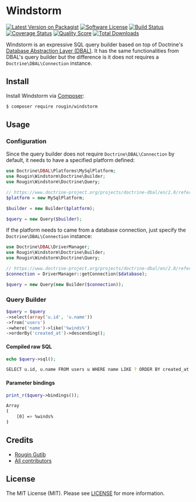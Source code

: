 # Windstorm

[![Latest Version on Packagist][ico-version]][link-packagist]
[![Software License][ico-license]][link-license]
[![Build Status][ico-travis]][link-travis]
[![Coverage Status][ico-scrutinizer]][link-scrutinizer]
[![Quality Score][ico-code-quality]][link-code-quality]
[![Total Downloads][ico-downloads]][link-downloads]

Windstorm is an expressive SQL query builder based on top of Doctrine's [Database Abstraction Layer (DBAL)](https://www.doctrine-project.org/projects/dbal.html). It has the same functionalities from DBAL's query builder but the difference is it does not requires a `Doctrine\DBAL\Connection` instance.

## Install

Install Windstorm via [Composer](https://getcomposer.org):

``` bash
$ composer require rougin/windstorm
```

## Usage

### Configuration

Since the query builder does not require `Doctrine\DBAL\Connection` by default, it needs to have a specified platform defined:

``` php
use Doctrine\DBAL\Platforms\MySqlPlatform;
use Rougin\Windstorm\Doctrine\Builder;
use Rougin\Windstorm\Doctrine\Query;

// https://www.doctrine-project.org/projects/doctrine-dbal/en/2.8/reference/platforms.html
$platform = new MySqlPlatform;

$builder = new Builder($platform);

$query = new Query($builder);
```

If the platform needs to came from a database connection, just specify the `Doctrine\DBAL\Connection` instance:

``` php
use Doctrine\DBAL\DriverManager;
use Rougin\Windstorm\Doctrine\Builder;
use Rougin\Windstorm\Doctrine\Query;

// https://www.doctrine-project.org/projects/doctrine-dbal/en/2.8/reference/configuration.html#configuration
$connection = DriverManager::getConnection($database);

$query = new Query(new Builder($connection));
```

### Query Builder

``` php
$query = $query
->select(array('u.id', 'u.name'))
->from('users')
->where('name')->like('%winds%')
->orderBy('created_at')->descending();
```

#### Compiled raw SQL

``` php
echo $query->sql();
```

``` bash
SELECT u.id, u.name FROM users u WHERE name LIKE ? ORDER BY created_at DESC
```

#### Parameter bindings

``` php
print_r($query->bindings());
```

``` bash
Array
(
    [0] => %winds%
)
```

## Credits

- [Rougin Gutib][link-author]
- [All contributors][link-contributors]

## License

The MIT License (MIT). Please see [LICENSE][link-license] for more information.

[ico-version]: https://img.shields.io/packagist/v/rougin/windstorm.svg?style=flat-square
[ico-license]: https://img.shields.io/badge/license-MIT-brightgreen.svg?style=flat-square
[ico-travis]: https://img.shields.io/travis/rougin/windstorm/master.svg?style=flat-square
[ico-scrutinizer]: https://img.shields.io/scrutinizer/coverage/g/rougin/windstorm.svg?style=flat-square
[ico-code-quality]: https://img.shields.io/scrutinizer/g/rougin/windstorm.svg?style=flat-square
[ico-downloads]: https://img.shields.io/packagist/dt/rougin/windstorm.svg?style=flat-square

[link-author]: https://rougin.github.io
[link-changelog]: https://github.com/rougin/windstorm/blob/master/CHANGELOG.md
[link-code-quality]: https://scrutinizer-ci.com/g/rougin/windstorm
[link-contributors]: https://github.com/rougin/windstorm/contributors
[link-downloads]: https://packagist.org/packages/rougin/windstorm
[link-license]: https://github.com/rougin/windstorm/blob/master/LICENSE.md
[link-packagist]: https://packagist.org/packages/rougin/windstorm
[link-scrutinizer]: https://scrutinizer-ci.com/g/rougin/windstorm/code-structure
[link-travis]: https://travis-ci.org/rougin/windstorm